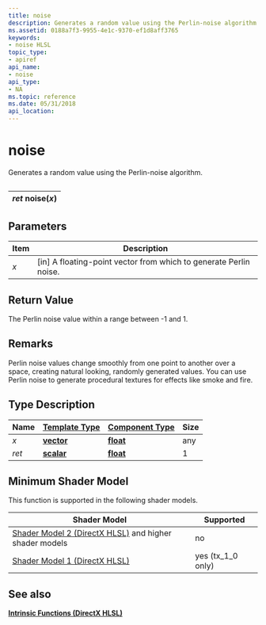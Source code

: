 ```yaml
---
title: noise
description: Generates a random value using the Perlin-noise algorithm.
ms.assetid: 0188a7f3-9955-4e1c-9370-ef1d8aff3765
keywords:
- noise HLSL
topic_type:
- apiref
api_name:
- noise
api_type:
- NA
ms.topic: reference
ms.date: 05/31/2018
api_location: 
---
```


# noise

Generates a random value using the Perlin-noise algorithm.

## 



| *ret* noise(*x*) |
|------------------|



 

## Parameters



| Item                                                   | Description                                                                    |
|--------------------------------------------------------|--------------------------------------------------------------------------------|
| <span id="x"></span><span id="X"></span>*x*<br/> | \[in\] A floating-point vector from which to generate Perlin noise.<br/> |



 

## Return Value

The Perlin noise value within a range between -1 and 1.

## Remarks

Perlin noise values change smoothly from one point to another over a space, creating natural looking, randomly generated values. You can use Perlin noise to generate procedural textures for effects like smoke and fire.

## Type Description



| Name  | [**Template Type**](dx-graphics-hlsl-intrinsic-functions.md)                       | [**Component Type**](dx-graphics-hlsl-intrinsic-functions.md) | Size |
|-------|-------------------------------------------------------------------------------------|----------------------------------------------------------------|------|
| *x*   | [**vector**](dx-graphics-hlsl-intrinsic-functions.md) | [**float**](/windows/desktop/WinProg/windows-data-types)                        | any  |
| *ret* | [**scalar**](dx-graphics-hlsl-intrinsic-functions.md) | [**float**](/windows/desktop/WinProg/windows-data-types)                        | 1    |



 

## Minimum Shader Model

This function is supported in the following shader models.



| Shader Model                                                                       | Supported           |
|------------------------------------------------------------------------------------|---------------------|
| [Shader Model 2 (DirectX HLSL)](dx-graphics-hlsl-sm2.md) and higher shader models | no                  |
| [Shader Model 1 (DirectX HLSL)](dx-graphics-hlsl-sm1.md)                          | yes (tx\_1\_0 only) |



 

## See also

<dl> <dt>

[**Intrinsic Functions (DirectX HLSL)**](dx-graphics-hlsl-intrinsic-functions.md)
</dt> </dl>

 


